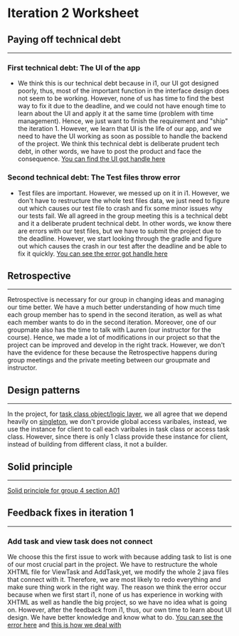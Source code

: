 # Iteration 2 Worksheet
## Paying off technical debt
---------------------------------------
### First technical debt: The UI of the app
- We think this is our technical debt because in i1, our UI got designed poorly, thus, most of the important function in the interface design does not seem to be working. However, none of us has time to find the best way to fix it due to the deadline, and we could not have enough time to learn about the UI and apply it at the same time (problem with time management). Hence, we just want to finish the requirement and "ship" the iteration 1. However, we learn that UI is the life of our app, and we need to have the UI working as soon as possible to handle the backend of the project. We think this technical debt is deliberate prudent tech debt, in other words, we have to post the product and face the consequence. [You can find the UI got handle here](https://code.cs.umanitoba.ca/3350-winter-2021-a03/taskmonitoring-group4-comp3350-a03-winter2021/-/commit/6a97d73a6375948b3e6ac4eb72f0c3aa67a92d54)

### Second technical debt: The Test files throw error
- Test files are important. However, we messed up on it in i1. However, we don't have to restructure the whole test files data, we just need to figure out which causes our test file to crash and fix some minor issues why our tests fail. We all agreed in the group meeting this is a technical debt and it a deliberate prudent technical debt. In other words, we know there are errors with our test files, but we have to submit the project due to the deadline. However, we start looking through the gradle and figure out which causes the crash in our test after the deadline and be able to fix it quickly. [You can see the error got handle here](https://code.cs.umanitoba.ca/3350-winter-2021-a03/taskmonitoring-group4-comp3350-a03-winter2021/-/commit/bb09f6313c24084f4451c0c6fc3319570490af34)

## Retrospective
---------------------------------------------
Retrospective is necessary for our group in changing ideas and managing our time better. We have a much better understanding of how much time each group member has to spend in the second iteration, as well as what each member wants to do in the second iteration. Moreover, one of our groupmate also has the time to talk with Lauren (our instructor for the course). Hence, we made a lot of modifications in our project so that the project can be improved and develop in the right track. However, we don't have the evidence for these because the Retrospective happens during group meetings and the private meeting between our groupmate and instructor.

## Design patterns
-----------------------------------------------
In the project, for [task class object/logic layer](https://code.cs.umanitoba.ca/3350-winter-2021-a03/taskmonitoring-group4-comp3350-a03-winter2021/-/blob/master/app/src/main/java/com/example/myapplication/objects/Task.java), we all agree that we depend heavily on [singleton](https://refactoring.guru/design-patterns/singleton), we don't provide global access varibales, instead, we use the instance for client to call each varibales in task class or access task class. However, since there is only 1 class provide these instance for client, instead of building from different class, it not a builder.

## Solid principle
-------------------------------------
[Solid principle for group 4 section A01](https://code.cs.umanitoba.ca/3350-winter-2021-a01/weBudget/-/issues)


## Feedback fixes in iteration 1
----------------------------------------------
### Add task and view task does not connect
We choose this the first issue to work with because adding task to list is one of our most crucial part in the project. We have to restructure the whole XHTML file for ViewTask and AddTask,yet, we modify the whole 2 java files that connect with it. Therefore, we are most likely to redo everything and make sure thing work in the right way. The reason we  think the error occur because  when we first start i1, none of us has experience in working with XHTML as well as handle the big project, so we have no idea what is going on. However, after the feedback from i1, thus, our own time to learn about UI design. We have better knowledge and know what to do.
[You can see the error here](https://code.cs.umanitoba.ca/3350-winter-2021-a03/taskmonitoring-group4-comp3350-a03-winter2021/-/issues/36) and  [this is how we deal with](https://code.cs.umanitoba.ca/3350-winter-2021-a03/taskmonitoring-group4-comp3350-a03-winter2021/-/commit/3a28c1b6c618682e3f7e8ddd698e9cb7a21a28ac)
